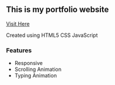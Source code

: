 <h2>This is my portfolio website</h2>

<a href="https://modest-einstein-d34736.netlify.app/">Visit Here</a>

Created using HTML5 CSS JavaScript

<h3>Features</h3>
<ul>
  <li>Responsive</li>
  <li>Scrolling Animation</li>
  <li>Typing Animation</li>
  
</ul>

